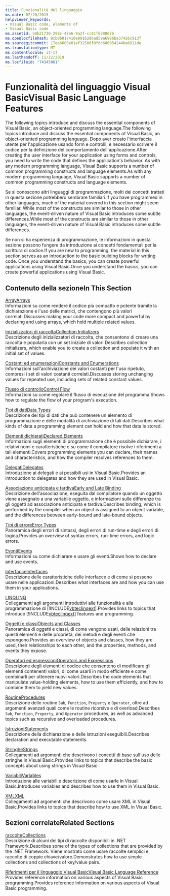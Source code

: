 ```yaml
---
title: Funzionalità del linguaggio
ms.date: 07/20/2015
helpviewer_keywords:
- Visual Basic code, elements of
- Visual Basic code
ms.assetid: b0b21730-298c-47e6-9a2f-cc81f628067b
ms.openlocfilehash: 8cb0b017410e991628bad59a6986ba37426c913f
ms.sourcegitcommit: 17ee6605e01ef32506f8fdc686954244ba6911de
ms.translationtype: MT
ms.contentlocale: it-IT
ms.lasthandoff: 11/22/2019
ms.locfileid: "74345061"
---
```

# <a name="visual-basic-language-features"></a><span data-ttu-id="ecab7-102">Funzionalità del linguaggio Visual Basic</span><span class="sxs-lookup"><span data-stu-id="ecab7-102">Visual Basic Language Features</span></span>
<span data-ttu-id="ecab7-103">The following topics introduce and discuss the essential components of Visual Basic, an object-oriented programming language.</span><span class="sxs-lookup"><span data-stu-id="ecab7-103">The following topics introduce and discuss the essential components of Visual Basic, an object-oriented programming language.</span></span> <span data-ttu-id="ecab7-104">Dopo aver creato l'interfaccia utente per l'applicazione usando form e controlli, è necessario scrivere il codice per la definizione del comportamento dell'applicazione.</span><span class="sxs-lookup"><span data-stu-id="ecab7-104">After creating the user interface for your application using forms and controls, you need to write the code that defines the application's behavior.</span></span> <span data-ttu-id="ecab7-105">As with any modern programming language, Visual Basic supports a number of common programming constructs and language elements.</span><span class="sxs-lookup"><span data-stu-id="ecab7-105">As with any modern programming language, Visual Basic supports a number of common programming constructs and language elements.</span></span>  
  
 <span data-ttu-id="ecab7-106">Se si conoscono altri linguaggi di programmazione, molti dei concetti trattati in questa sezione potrebbero sembrare familiari.</span><span class="sxs-lookup"><span data-stu-id="ecab7-106">If you have programmed in other languages, much of the material covered in this section might seem familiar.</span></span> <span data-ttu-id="ecab7-107">While most of the constructs are similar to those in other languages, the event-driven nature of Visual Basic introduces some subtle differences.</span><span class="sxs-lookup"><span data-stu-id="ecab7-107">While most of the constructs are similar to those in other languages, the event-driven nature of Visual Basic introduces some subtle differences.</span></span>  
  
 <span data-ttu-id="ecab7-108">Se non si ha esperienza di programmazione, le informazioni in questa sezione possono fungere da introduzione ai concetti fondamentali per la scrittura di codice.</span><span class="sxs-lookup"><span data-stu-id="ecab7-108">If you are new to programming, the material in this section serves as an introduction to the basic building blocks for writing code.</span></span> <span data-ttu-id="ecab7-109">Once you understand the basics, you can create powerful applications using Visual Basic.</span><span class="sxs-lookup"><span data-stu-id="ecab7-109">Once you understand the basics, you can create powerful applications using Visual Basic.</span></span>  
  
## <a name="in-this-section"></a><span data-ttu-id="ecab7-110">Contenuto della sezione</span><span class="sxs-lookup"><span data-stu-id="ecab7-110">In This Section</span></span>  
 [<span data-ttu-id="ecab7-111">Array</span><span class="sxs-lookup"><span data-stu-id="ecab7-111">Arrays</span></span>](../../../visual-basic/programming-guide/language-features/arrays/index.md)  
 <span data-ttu-id="ecab7-112">Informazioni su come rendere il codice più compatto e potente tramite la dichiarazione e l'uso delle matrici, che contengono più valori correlati.</span><span class="sxs-lookup"><span data-stu-id="ecab7-112">Discusses making your code more compact and powerful by declaring and using arrays, which hold multiple related values.</span></span>  
  
 [<span data-ttu-id="ecab7-113">Inizializzatori di raccolta</span><span class="sxs-lookup"><span data-stu-id="ecab7-113">Collection Initializers</span></span>](../../../visual-basic/programming-guide/language-features/collection-initializers/index.md)  
 <span data-ttu-id="ecab7-114">Descrizione degli inizializzatori di raccolta, che consentono di creare una raccolta e popolarla con un set iniziale di valori.</span><span class="sxs-lookup"><span data-stu-id="ecab7-114">Describes collection initializers, which enable you to create a collection and populate it with an initial set of values.</span></span>  
  
 [<span data-ttu-id="ecab7-115">Costanti ed enumerazioni</span><span class="sxs-lookup"><span data-stu-id="ecab7-115">Constants and Enumerations</span></span>](../../../visual-basic/programming-guide/language-features/constants-enums/index.md)  
 <span data-ttu-id="ecab7-116">Informazioni sull'archiviazione dei valori costanti per l'uso ripetuto, compresi i set di valori costanti correlati.</span><span class="sxs-lookup"><span data-stu-id="ecab7-116">Discusses storing unchanging values for repeated use, including sets of related constant values.</span></span>  
  
 [<span data-ttu-id="ecab7-117">Flusso di controllo</span><span class="sxs-lookup"><span data-stu-id="ecab7-117">Control Flow</span></span>](../../../visual-basic/programming-guide/language-features/control-flow/index.md)  
 <span data-ttu-id="ecab7-118">Informazioni su come regolare il flusso di esecuzione del programma.</span><span class="sxs-lookup"><span data-stu-id="ecab7-118">Shows how to regulate the flow of your program's execution.</span></span>  
  
 [<span data-ttu-id="ecab7-119">Tipi di dati</span><span class="sxs-lookup"><span data-stu-id="ecab7-119">Data Types</span></span>](../../../visual-basic/programming-guide/language-features/data-types/index.md)  
 <span data-ttu-id="ecab7-120">Descrizione dei tipi di dati che può contenere un elemento di programmazione e delle modalità di archiviazione di tali dati.</span><span class="sxs-lookup"><span data-stu-id="ecab7-120">Describes what kinds of data a programming element can hold and how that data is stored.</span></span>  
  
 [<span data-ttu-id="ecab7-121">Elementi dichiarati</span><span class="sxs-lookup"><span data-stu-id="ecab7-121">Declared Elements</span></span>](../../../visual-basic/programming-guide/language-features/declared-elements/index.md)  
 <span data-ttu-id="ecab7-122">Informazioni sugli elementi di programmazione che è possibile dichiarare, i relativi nomi e caratteristiche e su come il compilatore risolve i riferimenti a tali elementi.</span><span class="sxs-lookup"><span data-stu-id="ecab7-122">Covers programming elements you can declare, their names and characteristics, and how the compiler resolves references to them.</span></span>  
  
 [<span data-ttu-id="ecab7-123">Delegati</span><span class="sxs-lookup"><span data-stu-id="ecab7-123">Delegates</span></span>](../../../visual-basic/programming-guide/language-features/delegates/index.md)  
 <span data-ttu-id="ecab7-124">Introduzione ai delegati e ai possibili usi in Visual Basic.</span><span class="sxs-lookup"><span data-stu-id="ecab7-124">Provides an introduction to delegates and how they are used in Visual Basic.</span></span>  
  
 [<span data-ttu-id="ecab7-125">Associazione anticipata e tardiva</span><span class="sxs-lookup"><span data-stu-id="ecab7-125">Early and Late Binding</span></span>](../../../visual-basic/programming-guide/language-features/early-late-binding/index.md)  
 <span data-ttu-id="ecab7-126">Descrizione dell'associazione, eseguita dal compilatore quando un oggetto viene assegnato a una variabile oggetto, e informazioni sulle differenze tra gli oggetti ad associazione anticipata e tardiva.</span><span class="sxs-lookup"><span data-stu-id="ecab7-126">Describes binding, which is performed by the compiler when an object is assigned to an object variable, and the differences between early-bound and late-bound objects.</span></span>  
  
 [<span data-ttu-id="ecab7-127">Tipi di errore</span><span class="sxs-lookup"><span data-stu-id="ecab7-127">Error Types</span></span>](../../../visual-basic/programming-guide/language-features/error-types.md)  
 <span data-ttu-id="ecab7-128">Panoramica degli errori di sintassi, degli errori di run-time e degli errori di logica.</span><span class="sxs-lookup"><span data-stu-id="ecab7-128">Provides an overview of syntax errors, run-time errors, and logic errors.</span></span>  
  
 [<span data-ttu-id="ecab7-129">Eventi</span><span class="sxs-lookup"><span data-stu-id="ecab7-129">Events</span></span>](../../../visual-basic/programming-guide/language-features/events/index.md)  
 <span data-ttu-id="ecab7-130">Informazioni su come dichiarare e usare gli eventi.</span><span class="sxs-lookup"><span data-stu-id="ecab7-130">Shows how to declare and use events.</span></span>  
  
 [<span data-ttu-id="ecab7-131">Interfacce</span><span class="sxs-lookup"><span data-stu-id="ecab7-131">Interfaces</span></span>](../../../visual-basic/programming-guide/language-features/interfaces/index.md)  
 <span data-ttu-id="ecab7-132">Descrizione delle caratteristiche delle interfacce e di come si possono usare nelle applicazioni.</span><span class="sxs-lookup"><span data-stu-id="ecab7-132">Describes what interfaces are and how you can use them in your applications.</span></span>  
  
 [<span data-ttu-id="ecab7-133">LINQ</span><span class="sxs-lookup"><span data-stu-id="ecab7-133">LINQ</span></span>](../../../visual-basic/programming-guide/language-features/linq/index.md)  
 <span data-ttu-id="ecab7-134">Collegamenti agli argomenti introduttivi alle funzionalità e alla programmazione di [!INCLUDE[vbteclinqext](~/includes/vbteclinqext-md.md)].</span><span class="sxs-lookup"><span data-stu-id="ecab7-134">Provides links to topics that introduce [!INCLUDE[vbteclinqext](~/includes/vbteclinqext-md.md)] features and programming.</span></span>  
  
 [<span data-ttu-id="ecab7-135">Oggetti e classi</span><span class="sxs-lookup"><span data-stu-id="ecab7-135">Objects and Classes</span></span>](../../../visual-basic/programming-guide/language-features/objects-and-classes/index.md)  
 <span data-ttu-id="ecab7-136">Panoramica di oggetti e classi, di come vengono usati, delle relazioni tra questi elementi e delle proprietà, dei metodi e degli eventi che espongono.</span><span class="sxs-lookup"><span data-stu-id="ecab7-136">Provides an overview of objects and classes, how they are used, their relationships to each other, and the properties, methods, and events they expose.</span></span>  
  
 [<span data-ttu-id="ecab7-137">Operatori ed espressioni</span><span class="sxs-lookup"><span data-stu-id="ecab7-137">Operators and Expressions</span></span>](../../../visual-basic/programming-guide/language-features/operators-and-expressions/index.md)  
 <span data-ttu-id="ecab7-138">Descrizione degli elementi di codice che consentono di modificare gli elementi contenenti valori, di come usarli in modo efficiente e come combinarli per ottenere nuovi valori.</span><span class="sxs-lookup"><span data-stu-id="ecab7-138">Describes the code elements that manipulate value-holding elements, how to use them efficiently, and how to combine them to yield new values.</span></span>  
  
 [<span data-ttu-id="ecab7-139">Routine</span><span class="sxs-lookup"><span data-stu-id="ecab7-139">Procedures</span></span>](../../../visual-basic/programming-guide/language-features/procedures/index.md)  
 <span data-ttu-id="ecab7-140">Descrizione delle routine `Sub`, `Function`, `Property` e `Operator`, oltre ad argomenti avanzati quali come le routine ricorsive e di overload.</span><span class="sxs-lookup"><span data-stu-id="ecab7-140">Describes `Sub`, `Function`, `Property`, and `Operator` procedures, as well as advanced topics such as recursive and overloaded procedures.</span></span>  
  
 [<span data-ttu-id="ecab7-141">Istruzioni</span><span class="sxs-lookup"><span data-stu-id="ecab7-141">Statements</span></span>](../../../visual-basic/programming-guide/language-features/statements.md)  
 <span data-ttu-id="ecab7-142">Descrizione della dichiarazione e delle istruzioni eseguibili.</span><span class="sxs-lookup"><span data-stu-id="ecab7-142">Describes declaration and executable statements.</span></span>  
  
 [<span data-ttu-id="ecab7-143">Stringhe</span><span class="sxs-lookup"><span data-stu-id="ecab7-143">Strings</span></span>](../../../visual-basic/programming-guide/language-features/strings/index.md)  
 <span data-ttu-id="ecab7-144">Collegamenti ad argomenti che descrivono i concetti di base sull'uso delle stringhe in Visual Basic.</span><span class="sxs-lookup"><span data-stu-id="ecab7-144">Provides links to topics that describe the basic concepts about using strings in Visual Basic.</span></span>  
  
 [<span data-ttu-id="ecab7-145">Variabili</span><span class="sxs-lookup"><span data-stu-id="ecab7-145">Variables</span></span>](../../../visual-basic/programming-guide/language-features/variables/index.md)  
 <span data-ttu-id="ecab7-146">Introduzione alle variabili e descrizione di come usarle in Visual Basic.</span><span class="sxs-lookup"><span data-stu-id="ecab7-146">Introduces variables and describes how to use them in Visual Basic.</span></span>  
  
 [<span data-ttu-id="ecab7-147">XML</span><span class="sxs-lookup"><span data-stu-id="ecab7-147">XML</span></span>](../../../visual-basic/programming-guide/language-features/xml/index.md)  
 <span data-ttu-id="ecab7-148">Collegamenti ad argomenti che descrivono come usare XML in Visual Basic.</span><span class="sxs-lookup"><span data-stu-id="ecab7-148">Provides links to topics that describe how to use XML in Visual Basic.</span></span>  
  
## <a name="related-sections"></a><span data-ttu-id="ecab7-149">Sezioni correlate</span><span class="sxs-lookup"><span data-stu-id="ecab7-149">Related Sections</span></span>

 [<span data-ttu-id="ecab7-150">raccolte</span><span class="sxs-lookup"><span data-stu-id="ecab7-150">Collections</span></span>](../../../visual-basic/programming-guide/concepts/collections.md)  
 <span data-ttu-id="ecab7-151">Descrizione di alcuni dei tipi di raccolte disponibili in .NET Framework.</span><span class="sxs-lookup"><span data-stu-id="ecab7-151">Describes some of the types of collections that are provided by the .NET Framework.</span></span> <span data-ttu-id="ecab7-152">Viene mostrato come usare raccolte semplici e raccolte di coppie chiave/valore.</span><span class="sxs-lookup"><span data-stu-id="ecab7-152">Demonstrates how to use simple collections and collections of key/value pairs.</span></span>  
  
 [<span data-ttu-id="ecab7-153">Riferimenti per il linguaggio Visual Basic</span><span class="sxs-lookup"><span data-stu-id="ecab7-153">Visual Basic Language Reference</span></span>](../../../visual-basic/language-reference/index.md)  
 <span data-ttu-id="ecab7-154">Provides reference information on various aspects of Visual Basic programming.</span><span class="sxs-lookup"><span data-stu-id="ecab7-154">Provides reference information on various aspects of Visual Basic programming.</span></span>
